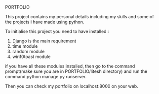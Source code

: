 PORTFOLIO

This project contains my personal details including my skills and some of the projects i have made using python.

To initialise this project you need to have installed :
1. Django is the main requirement
2. time module
3. random module
4. win10toast module

if you have all these modules installed, then go to the command prompt(make sure you are in PORTFOLIO/litesh directory) and run the command python manage.py runserver.

Then you can check my portfolio on localhost:8000 on your web.